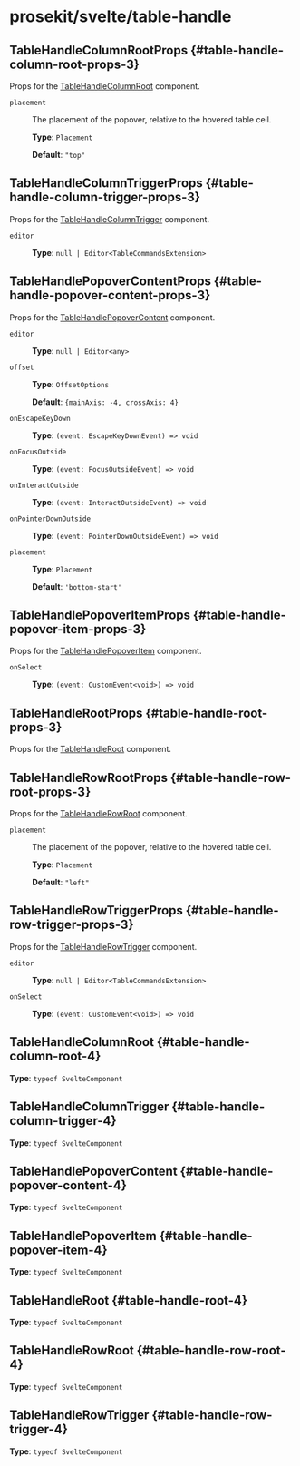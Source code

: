 # prosekit/svelte/table-handle

## TableHandleColumnRootProps {#table-handle-column-root-props-3}

Props for the [TableHandleColumnRoot](table-handle.md#table-handle-column-root-4) component.

<dl>

<dt>

`placement`

</dt>

<dd>

The placement of the popover, relative to the hovered table cell.

**Type**: `Placement`

**Default**: `"top"`

</dd>

</dl>

## TableHandleColumnTriggerProps {#table-handle-column-trigger-props-3}

Props for the [TableHandleColumnTrigger](table-handle.md#table-handle-column-trigger-4) component.

<dl>

<dt>

`editor`

</dt>

<dd>

**Type**: `null | Editor<TableCommandsExtension>`

</dd>

</dl>

## TableHandlePopoverContentProps {#table-handle-popover-content-props-3}

Props for the [TableHandlePopoverContent](table-handle.md#table-handle-popover-content-4) component.

<dl>

<dt>

`editor`

</dt>

<dd>

**Type**: `null | Editor<any>`

</dd>

<dt>

`offset`

</dt>

<dd>

**Type**: `OffsetOptions`

**Default**: `{mainAxis: -4, crossAxis: 4}`

</dd>

<dt>

`onEscapeKeyDown`

</dt>

<dd>

**Type**: `(event: EscapeKeyDownEvent) => void`

</dd>

<dt>

`onFocusOutside`

</dt>

<dd>

**Type**: `(event: FocusOutsideEvent) => void`

</dd>

<dt>

`onInteractOutside`

</dt>

<dd>

**Type**: `(event: InteractOutsideEvent) => void`

</dd>

<dt>

`onPointerDownOutside`

</dt>

<dd>

**Type**: `(event: PointerDownOutsideEvent) => void`

</dd>

<dt>

`placement`

</dt>

<dd>

**Type**: `Placement`

**Default**: `'bottom-start'`

</dd>

</dl>

## TableHandlePopoverItemProps {#table-handle-popover-item-props-3}

Props for the [TableHandlePopoverItem](table-handle.md#table-handle-popover-item-4) component.

<dl>

<dt>

`onSelect`

</dt>

<dd>

**Type**: `(event: CustomEvent<void>) => void`

</dd>

</dl>

## TableHandleRootProps {#table-handle-root-props-3}

Props for the [TableHandleRoot](table-handle.md#table-handle-root-4) component.

## TableHandleRowRootProps {#table-handle-row-root-props-3}

Props for the [TableHandleRowRoot](table-handle.md#table-handle-row-root-4) component.

<dl>

<dt>

`placement`

</dt>

<dd>

The placement of the popover, relative to the hovered table cell.

**Type**: `Placement`

**Default**: `"left"`

</dd>

</dl>

## TableHandleRowTriggerProps {#table-handle-row-trigger-props-3}

Props for the [TableHandleRowTrigger](table-handle.md#table-handle-row-trigger-4) component.

<dl>

<dt>

`editor`

</dt>

<dd>

**Type**: `null | Editor<TableCommandsExtension>`

</dd>

<dt>

`onSelect`

</dt>

<dd>

**Type**: `(event: CustomEvent<void>) => void`

</dd>

</dl>

## TableHandleColumnRoot {#table-handle-column-root-4}

**Type**: `typeof SvelteComponent`

## TableHandleColumnTrigger {#table-handle-column-trigger-4}

**Type**: `typeof SvelteComponent`

## TableHandlePopoverContent {#table-handle-popover-content-4}

**Type**: `typeof SvelteComponent`

## TableHandlePopoverItem {#table-handle-popover-item-4}

**Type**: `typeof SvelteComponent`

## TableHandleRoot {#table-handle-root-4}

**Type**: `typeof SvelteComponent`

## TableHandleRowRoot {#table-handle-row-root-4}

**Type**: `typeof SvelteComponent`

## TableHandleRowTrigger {#table-handle-row-trigger-4}

**Type**: `typeof SvelteComponent`
